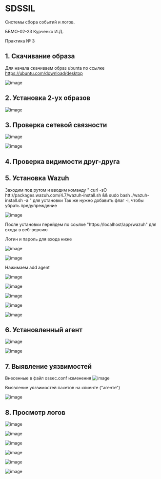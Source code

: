 # SDSSIL
Системы сбора событий и логов.

ББМО-02-23 Курченко И.Д.

Практика № 3


## 1. Скачивание образа
Для начала скачиваем образ ubunta по ссылке https://ubuntu.com/download/desktop

![image](https://github.com/user-attachments/assets/c57c6619-d37c-48eb-8f19-2320e9fcbbb0)


## 2. Установка 2-ух образов

![image](https://github.com/user-attachments/assets/bef205cb-33bd-40a2-8084-361d691978b1)



## 3. Проверка сетевой связности

![image](https://github.com/user-attachments/assets/135a98b7-a5b0-42b8-9bd5-a2a430cee19c)


![image](https://github.com/user-attachments/assets/2aa91d47-51e1-4d57-906d-adab3f912602)


## 4. Проверка видимости друг-друга






## 5. Установка Wazuh

Заходим под рутом и вводим команду " curl -sO htt://packages.wazuh.com/4.7/wazuh-install.sh && sudo bash ./wazuh-install.sh -a " для установки
Так же нужно добавить флаг -i, чтобы убрать предупреждение

![image](https://github.com/user-attachments/assets/7bab5869-4dd0-4978-9e88-e8e5866b90cb)

После установки перейдем по ссылке "https://localhost/app/wazuh" для входа в веб-версию

Логин и пароль для входа ниже

![image](https://github.com/user-attachments/assets/4a2b70ea-bf00-427b-a09a-46a245a1fe8e)

![image](https://github.com/user-attachments/assets/c78e8504-865f-413d-a586-77ec61f6c166)

Нажимаем add agent

![image](https://github.com/user-attachments/assets/ddaad55d-6783-4f7e-a689-a5c2ec750833)

![image](https://github.com/user-attachments/assets/a326c574-1d5b-4e77-93ac-9056f0734025)

![image](https://github.com/user-attachments/assets/615f4094-6f73-4247-9c9b-d5a672c53a25)


![image](https://github.com/user-attachments/assets/6c49d0c7-c0f0-4d18-a851-36127347a150)

![image](https://github.com/user-attachments/assets/6f66f738-8001-4b47-86d4-1e947132193f)

## 6. Установленный агент

![image](https://github.com/user-attachments/assets/b90c15db-5dc0-46df-8f19-9a637bf39fce)

![image](https://github.com/user-attachments/assets/f8bdfd94-5763-4b9a-8792-af8f03c2ec20)


## 7. Выявление уязвимостей

Внесенные в файл ossec.conf изменения
![image](https://github.com/user-attachments/assets/7325af33-2c44-4f47-a604-f8531dc2caf2)

Выявление уязвимостей пакетов на клиенте ("агенте")

![image](https://github.com/user-attachments/assets/697feb4b-f454-40ca-b51b-1f7832a81b92)


## 8. Просмотр логов

![image](https://github.com/user-attachments/assets/fc216ef6-e4c6-4b47-ae61-efb6c692053d)

![image](https://github.com/user-attachments/assets/d68aac14-bb0b-4f8f-910b-36cda94624a0)

![image](https://github.com/user-attachments/assets/f5f29624-292d-4dcb-b572-cad71e683045)

![image](https://github.com/user-attachments/assets/e2686439-eb4d-44d7-ac01-cffbaadaf236)

![image](https://github.com/user-attachments/assets/30374306-b7cc-4538-bd02-02f47711626b)

![image](https://github.com/user-attachments/assets/46b97794-46e5-4e8a-bf53-b419c230f797)



